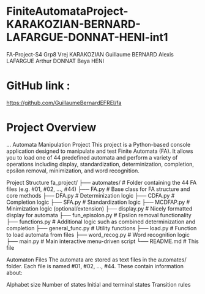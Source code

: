 # FiniteAutomataProject-KARAKOZIAN-BERNARD-LAFARGUE-DONNAT-HENI-int1
 FA-Project-S4
 Grp8
 Vrej KARAKOZIAN
 Guillaume BERNARD
 Alexis LAFARGUE
 Arthur DONNAT
 Beya HENI

# GitHub link :
https://github.com/GuillaumeBernardEFREI/fa

# Project Overview
...
Automata Manipulation Project
This project is a Python-based console application designed to manipulate and test Finite Automata (FA).
It allows you to load one of 44 predefined automata and perform a variety of operations including display, standardization, determinization, completion, epsilon removal, minimization, and word recognition.

Project Structure
fa_project/
├── automates/              # Folder containing the 44 FA files (e.g. #01, #02, ..., #44)
├── FA.py                   # Base class for FA structure and core methods
├── DFA.py                  # Determinization logic
├── CDFA.py                 # Completion logic
├── SFA.py                  # Standardization logic
├── MCDFAP.py               # Minimization logic (optional/extension)
├── display.py              # Nicely formatted display for automata
├── fun_episolon.py         # Epsilon removal functionality
├── functions.py            # Additional logic such as combined determinization and completion
├── general_func.py         # Utility functions
├── load.py                 # Function to load automata from files
├── word_recog.py           # Word recognition logic
├── main.py                 # Main interactive menu-driven script
└── README.md               # This file


Automaton Files
The automata are stored as text files in the automates/ folder. Each file is named #01, #02, ..., #44. These contain information about:

Alphabet size
Number of states
Initial and terminal states
Transition rules

